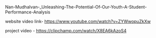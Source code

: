 Nan-Mudhalvan-_Unleashing-The-Potential-Of-Our-Youth-A-Student-Performance-Analysis

website video link- https://www.youtube.com/watch?v=ZYWwopuZkXw

project video - https://clipchamp.com/watch/X8EA6kAzoS4
